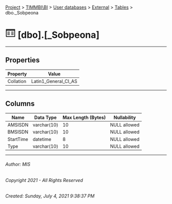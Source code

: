 #### 

[Project](../../../../index.md) > [TIMMBI\\BI](../../../index.md) > [User databases](../../index.md) > [External](../index.md) > [Tables](Tables.md) > dbo._Sobpeona

# ![Tables](../../../../Images/Table32.png) [dbo].[_Sobpeona]

---

## <a name="#properties"></a>Properties

| Property | Value |
|---|---|
| Collation | Latin1_General_CI_AS |


---

## <a name="#columns"></a>Columns

| Name | Data Type | Max Length (Bytes) | Nullability |
|---|---|---|---|
| AMSISDN | varchar(10) | 10 | NULL allowed |
| BMSISDN | varchar(10) | 10 | NULL allowed |
| StartTime | datetime | 8 | NULL allowed |
| Type | varchar(10) | 10 | NULL allowed |


---

###### Author:  MIS

###### Copyright 2021 - All Rights Reserved

###### Created: Sunday, July 4, 2021 9:38:37 PM


